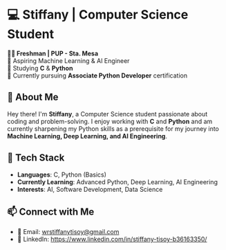 # 💻 Stiffany | Computer Science Student  
**👩‍💻 Freshman | PUP - Sta. Mesa**  
🔹 Aspiring Machine Learning & AI Engineer  
🔹 Studying **C** & **Python**  
🔹 Currently pursuing **Associate Python Developer** certification  

## 🚀 About Me  
Hey there! I'm **Stiffany**, a Computer Science student passionate about coding and problem-solving. I enjoy working with **C** and **Python** and am currently sharpening my Python skills as a prerequisite for my journey into **Machine Learning, Deep Learning, and AI Engineering**.  

## 🔧 Tech Stack  
- **Languages**: C, Python (Basics)  
- **Currently Learning**: Advanced Python, Deep Learning, AI Engineering  
- **Interests**: AI, Software Development, Data Science  

## 📫 Connect with Me  
- 📩 Email: wrstiffanytisoy@gmail.com
- 🔗 LinkedIn: https://www.linkedin.com/in/stiffany-tisoy-b36163350/
